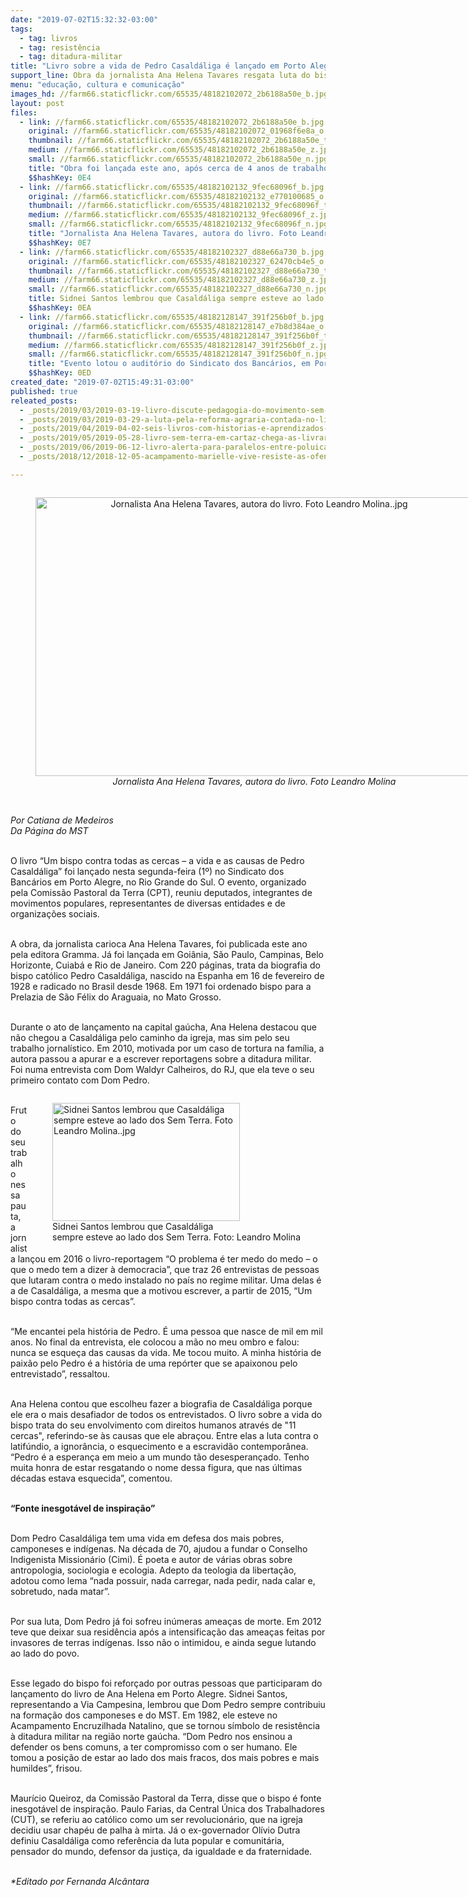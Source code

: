 ```yaml
---
date: "2019-07-02T15:32:32-03:00"
tags:
  - tag: livros
  - tag: resistência
  - tag: ditadura-militar
title: "Livro sobre a vida de Pedro Casaldáliga é lançado em Porto Alegre\n"
support_line: Obra da jornalista Ana Helena Tavares resgata luta do bispo em defesa dos mais pobres
menu: "educação, cultura e comunicação"
images_hd: //farm66.staticflickr.com/65535/48182102072_2b6188a50e_b.jpg
layout: post
files:
  - link: //farm66.staticflickr.com/65535/48182102072_2b6188a50e_b.jpg
    original: //farm66.staticflickr.com/65535/48182102072_01968f6e8a_o.jpg
    thumbnail: //farm66.staticflickr.com/65535/48182102072_2b6188a50e_t.jpg
    medium: //farm66.staticflickr.com/65535/48182102072_2b6188a50e_z.jpg
    small: //farm66.staticflickr.com/65535/48182102072_2b6188a50e_n.jpg
    title: "Obra foi lançada este ano, após cerca de 4 anos de trabalho. Foto - Leandro Molina.jpg"
    $$hashKey: 0E4
  - link: //farm66.staticflickr.com/65535/48182102132_9fec68096f_b.jpg
    original: //farm66.staticflickr.com/65535/48182102132_e770100685_o.jpg
    thumbnail: //farm66.staticflickr.com/65535/48182102132_9fec68096f_t.jpg
    medium: //farm66.staticflickr.com/65535/48182102132_9fec68096f_z.jpg
    small: //farm66.staticflickr.com/65535/48182102132_9fec68096f_n.jpg
    title: "Jornalista Ana Helena Tavares, autora do livro. Foto Leandro Molina..jpg"
    $$hashKey: 0E7
  - link: //farm66.staticflickr.com/65535/48182102327_d88e66a730_b.jpg
    original: //farm66.staticflickr.com/65535/48182102327_62470cb4e5_o.jpg
    thumbnail: //farm66.staticflickr.com/65535/48182102327_d88e66a730_t.jpg
    medium: //farm66.staticflickr.com/65535/48182102327_d88e66a730_z.jpg
    small: //farm66.staticflickr.com/65535/48182102327_d88e66a730_n.jpg
    title: Sidnei Santos lembrou que Casaldáliga sempre esteve ao lado dos Sem Terra. Foto Leandro Molina..jpg
    $$hashKey: 0EA
  - link: //farm66.staticflickr.com/65535/48182128147_391f256b0f_b.jpg
    original: //farm66.staticflickr.com/65535/48182128147_e7b8d384ae_o.jpg
    thumbnail: //farm66.staticflickr.com/65535/48182128147_391f256b0f_t.jpg
    medium: //farm66.staticflickr.com/65535/48182128147_391f256b0f_z.jpg
    small: //farm66.staticflickr.com/65535/48182128147_391f256b0f_n.jpg
    title: "Evento lotou o auditório do Sindicato dos Bancários, em Porto Alegre. Foto- Leandro Molina..jpg"
    $$hashKey: 0ED
created_date: "2019-07-02T15:49:31-03:00"
published: true
releated_posts:
  - _posts/2019/03/2019-03-19-livro-discute-pedagogia-do-movimento-sem-terra-e-relacoes-de-genero.md
  - _posts/2019/03/2019-03-29-a-luta-pela-reforma-agraria-contada-no-livro-sem-terra-em-cartaz.md
  - _posts/2019/04/2019-04-02-seis-livros-com-historias-e-aprendizados-para-criancada.md
  - _posts/2019/05/2019-05-28-livro-sem-terra-em-cartaz-chega-as-livrarias-e-vira-exposicao-no-ceara.md
  - _posts/2019/06/2019-06-12-livro-alerta-para-paralelos-entre-poluicao-e-saude-humana.md
  - _posts/2018/12/2018-12-05-acampamento-marielle-vive-resiste-as-ofensivas-judiciais-da-especulacao-imobiliaria.md

---
```

<div style="text-align:center">
<figure class="image" style="display:inline-block"><img alt="Jornalista Ana Helena Tavares, autora do livro. Foto Leandro Molina..jpg" height="446" src="//farm66.staticflickr.com/65535/48182102132_9fec68096f_b.jpg" width="700" />
<figcaption><em>Jornalista Ana Helena Tavares, autora do livro. Foto Leandro Molina</em></figcaption>
</figure>
</div>

<p><br />
<em>Por Catiana de Medeiros<br />
Da P&aacute;gina do MST</em><br />
&nbsp;</p>

<p>O livro &ldquo;Um bispo contra todas as cercas &ndash; a vida e as causas de Pedro Casald&aacute;liga&rdquo; foi lan&ccedil;ado nesta segunda-feira (1&ordm;) no Sindicato dos Banc&aacute;rios em Porto Alegre, no Rio Grande do Sul. O evento, organizado pela Comiss&atilde;o Pastoral da Terra (CPT), reuniu deputados, integrantes de movimentos populares, representantes de diversas entidades e de organiza&ccedil;&otilde;es sociais.&nbsp;<br />
&nbsp;</p>

<p>A obra, da jornalista carioca Ana Helena Tavares, foi publicada este ano pela editora Gramma. J&aacute; foi lan&ccedil;ada em Goi&acirc;nia, S&atilde;o Paulo, Campinas, Belo Horizonte, Cuiab&aacute; e Rio de Janeiro. Com 220 p&aacute;ginas, trata da biografia do bispo cat&oacute;lico Pedro Casald&aacute;liga, nascido na Espanha em 16 de fevereiro de 1928 e radicado no Brasil desde 1968. Em 1971 foi ordenado bispo para a Prelazia de S&atilde;o F&eacute;lix do Araguaia, no Mato Grosso.<br />
&nbsp;</p>

<p>Durante o ato de lan&ccedil;amento na capital ga&uacute;cha, Ana Helena destacou que n&atilde;o chegou a Casald&aacute;liga pelo caminho da igreja, mas sim pelo seu trabalho jornal&iacute;stico. Em 2010, motivada por um caso de tortura na fam&iacute;lia, a autora passou a apurar e a escrever reportagens sobre a ditadura militar. Foi numa entrevista com Dom Waldyr Calheiros, do RJ, que ela teve o seu primeiro contato com Dom Pedro.</p>

<figure class="image" style="float:right"><img alt="Sidnei Santos lembrou que Casaldáliga sempre esteve ao lado dos Sem Terra. Foto Leandro Molina..jpg" height="189" src="//farm66.staticflickr.com/65535/48182102327_d88e66a730_b.jpg" width="300" />
<figcaption>Sidnei Santos lembrou que Casald&aacute;liga<br />
sempre esteve ao lado dos Sem Terra. Foto: Leandro Molina</figcaption>
</figure>

<p><br />
Fruto do seu trabalho nessa pauta, a jornalista lan&ccedil;ou em 2016 o livro-reportagem &ldquo;O problema &eacute; ter medo do medo &ndash; o que o medo tem a dizer &agrave; democracia&rdquo;, que traz 26 entrevistas de pessoas que lutaram contra o medo instalado no pa&iacute;s no regime militar. Uma delas &eacute; a de Casald&aacute;liga, a mesma que a motivou escrever, a partir de 2015, &ldquo;Um bispo contra todas as cercas&rdquo;.<br />
&nbsp;</p>

<p>&ldquo;Me encantei pela hist&oacute;ria de Pedro. &Eacute; uma pessoa que nasce de mil em mil anos. No final da entrevista, ele colocou a m&atilde;o no meu ombro e falou: nunca se esque&ccedil;a das causas da vida. Me tocou muito. A minha hist&oacute;ria de paix&atilde;o pelo Pedro &eacute; a hist&oacute;ria de uma rep&oacute;rter que se apaixonou pelo entrevistado&rdquo;, ressaltou.</p>

<p><br />
Ana Helena contou que escolheu fazer a biografia de Casald&aacute;liga porque ele era o mais desafiador de todos os entrevistados. O livro sobre a vida do bispo trata do seu envolvimento com direitos humanos atrav&eacute;s de &quot;11 cercas&quot;, referindo-se &agrave;s causas que ele abra&ccedil;ou. Entre elas a luta contra o latif&uacute;ndio, a ignor&acirc;ncia, o esquecimento e a escravid&atilde;o contempor&acirc;nea. &ldquo;Pedro &eacute; a esperan&ccedil;a em meio a um mundo t&atilde;o desesperan&ccedil;ado. Tenho muita honra de estar resgatando o nome dessa figura, que nas &uacute;ltimas d&eacute;cadas estava esquecida&rdquo;, comentou.&nbsp;<br />
&nbsp;</p>

<p><strong>&ldquo;Fonte inesgot&aacute;vel de inspira&ccedil;&atilde;o&rdquo;</strong><br />
&nbsp;</p>

<p>Dom Pedro Casald&aacute;liga tem uma vida em defesa dos mais pobres, camponeses e ind&iacute;genas. Na d&eacute;cada de 70, ajudou a fundar o Conselho Indigenista Mission&aacute;rio (Cimi). &Eacute; poeta e autor de v&aacute;rias obras sobre antropologia, sociologia e ecologia. Adepto da teologia da liberta&ccedil;&atilde;o, adotou como lema &ldquo;nada possuir, nada carregar, nada pedir, nada calar e, sobretudo, nada matar&rdquo;.<br />
&nbsp;</p>

<p>Por sua luta, Dom Pedro j&aacute; foi sofreu in&uacute;meras amea&ccedil;as de morte. Em 2012 teve que deixar sua resid&ecirc;ncia ap&oacute;s a intensifica&ccedil;&atilde;o das amea&ccedil;as feitas por invasores de terras ind&iacute;genas. Isso n&atilde;o o intimidou, e ainda segue lutando ao lado do povo.<br />
&nbsp;</p>

<p>Esse legado do bispo foi refor&ccedil;ado por outras pessoas que participaram do lan&ccedil;amento do livro de Ana Helena em Porto Alegre. Sidnei Santos, representando a Via Campesina, lembrou que Dom Pedro sempre contribuiu na forma&ccedil;&atilde;o dos camponeses e do MST. Em 1982, ele esteve no Acampamento Encruzilhada Natalino, que se tornou s&iacute;mbolo de resist&ecirc;ncia &agrave; ditadura militar na regi&atilde;o norte ga&uacute;cha. &ldquo;Dom Pedro nos ensinou a defender os bens comuns, a ter compromisso com o ser humano. Ele tomou a posi&ccedil;&atilde;o de estar ao lado dos mais fracos, dos mais pobres e mais humildes&rdquo;, frisou.<br />
&nbsp;</p>

<p>Maur&iacute;cio Queiroz, da Comiss&atilde;o Pastoral da Terra, disse que o bispo &eacute; fonte inesgot&aacute;vel de inspira&ccedil;&atilde;o. Paulo Farias, da Central &Uacute;nica dos Trabalhadores (CUT), se referiu ao cat&oacute;lico como um ser revolucion&aacute;rio, que na igreja decidiu usar chap&eacute;u de palha &agrave; mirta. J&aacute; o ex-governador Ol&iacute;vio Dutra definiu Casald&aacute;liga como refer&ecirc;ncia da luta popular e comunit&aacute;ria, pensador do mundo, defensor da justi&ccedil;a, da igualdade e da fraternidade.</p>

<p><br />
<em>*Editado por Fernanda Alc&acirc;ntara</em></p>
